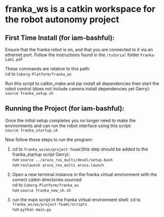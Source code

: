 franka_ws is a catkin workspace for the robot autonomy project
======

First Time Install (for iam-bashful):
------

Ensure that the franka robot is on, and that you are connected to it via an ethernet port. Follow the instructions found in the `/tutorial` folder `Franka-Lab1.pdf`

These commands are relative to this path:\
cd to `Coborg-Platform/franka_ws`

Run this script to catkin_make and pip install all dependencies then start the robot control (does not include camera install dependencies yet Gerry):\
`source franka_setup.sh`


Running the Project (for iam-bashful):
------

Once the initial setup completes you no longer need to make the environments and can run the robot interface using this script:\
`source franka_startup.sh`

Now follow these steps to run the program:

1. cd to `franka_ws/ws/project-TeamC`(this step should be added to the franka_startup script Gerry):\
run `source ../aruco_ros_multi/devel/setup.bash`\
run `roslaunch aruco_ros_multi aruco.launch`

2. Open a new terminal instance in the franka virtual environment with the correct catkin directories sourced:\
cd to `Coborg-Platform/franka_ws`\
run `source franka_new_sh.sh`

3. run the main script in the franka virtual environment shell:
cd to `franka_ws/ws/project-TeamC/scripts`\
run `python main.py`